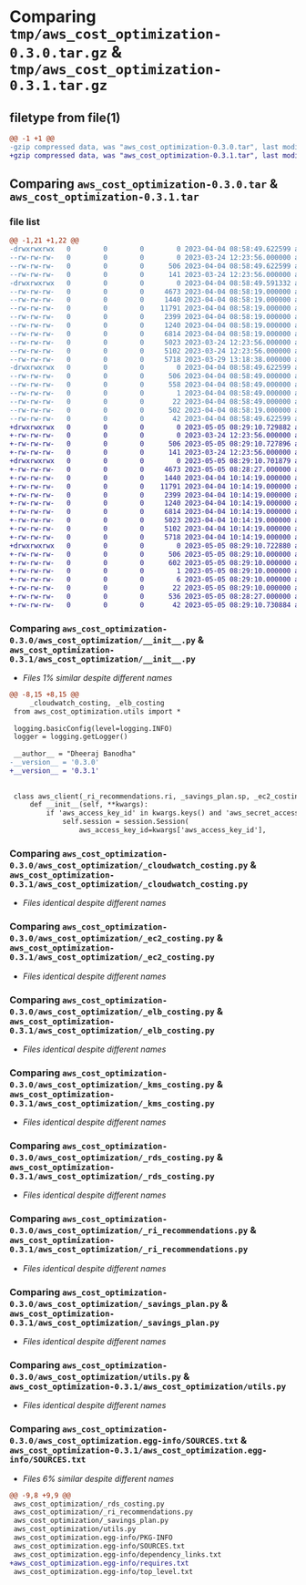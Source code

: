 # Comparing `tmp/aws_cost_optimization-0.3.0.tar.gz` & `tmp/aws_cost_optimization-0.3.1.tar.gz`

## filetype from file(1)

```diff
@@ -1 +1 @@
-gzip compressed data, was "aws_cost_optimization-0.3.0.tar", last modified: Tue Apr  4 08:58:49 2023, max compression
+gzip compressed data, was "aws_cost_optimization-0.3.1.tar", last modified: Fri May  5 08:29:10 2023, max compression
```

## Comparing `aws_cost_optimization-0.3.0.tar` & `aws_cost_optimization-0.3.1.tar`

### file list

```diff
@@ -1,21 +1,22 @@
-drwxrwxrwx   0        0        0        0 2023-04-04 08:58:49.622599 aws_cost_optimization-0.3.0/
--rw-rw-rw-   0        0        0        0 2023-03-24 12:23:56.000000 aws_cost_optimization-0.3.0/LICENCE
--rw-rw-rw-   0        0        0      506 2023-04-04 08:58:49.622599 aws_cost_optimization-0.3.0/PKG-INFO
--rw-rw-rw-   0        0        0      141 2023-03-24 12:23:56.000000 aws_cost_optimization-0.3.0/README.md
-drwxrwxrwx   0        0        0        0 2023-04-04 08:58:49.591332 aws_cost_optimization-0.3.0/aws_cost_optimization/
--rw-rw-rw-   0        0        0     4673 2023-04-04 08:58:19.000000 aws_cost_optimization-0.3.0/aws_cost_optimization/__init__.py
--rw-rw-rw-   0        0        0     1440 2023-04-04 08:58:19.000000 aws_cost_optimization-0.3.0/aws_cost_optimization/_cloudwatch_costing.py
--rw-rw-rw-   0        0        0    11791 2023-04-04 08:58:19.000000 aws_cost_optimization-0.3.0/aws_cost_optimization/_ec2_costing.py
--rw-rw-rw-   0        0        0     2399 2023-04-04 08:58:19.000000 aws_cost_optimization-0.3.0/aws_cost_optimization/_elb_costing.py
--rw-rw-rw-   0        0        0     1240 2023-04-04 08:58:19.000000 aws_cost_optimization-0.3.0/aws_cost_optimization/_kms_costing.py
--rw-rw-rw-   0        0        0     6814 2023-04-04 08:58:19.000000 aws_cost_optimization-0.3.0/aws_cost_optimization/_rds_costing.py
--rw-rw-rw-   0        0        0     5023 2023-03-24 12:23:56.000000 aws_cost_optimization-0.3.0/aws_cost_optimization/_ri_recommendations.py
--rw-rw-rw-   0        0        0     5102 2023-03-24 12:23:56.000000 aws_cost_optimization-0.3.0/aws_cost_optimization/_savings_plan.py
--rw-rw-rw-   0        0        0     5718 2023-03-29 13:18:38.000000 aws_cost_optimization-0.3.0/aws_cost_optimization/utils.py
-drwxrwxrwx   0        0        0        0 2023-04-04 08:58:49.622599 aws_cost_optimization-0.3.0/aws_cost_optimization.egg-info/
--rw-rw-rw-   0        0        0      506 2023-04-04 08:58:49.000000 aws_cost_optimization-0.3.0/aws_cost_optimization.egg-info/PKG-INFO
--rw-rw-rw-   0        0        0      558 2023-04-04 08:58:49.000000 aws_cost_optimization-0.3.0/aws_cost_optimization.egg-info/SOURCES.txt
--rw-rw-rw-   0        0        0        1 2023-04-04 08:58:49.000000 aws_cost_optimization-0.3.0/aws_cost_optimization.egg-info/dependency_links.txt
--rw-rw-rw-   0        0        0       22 2023-04-04 08:58:49.000000 aws_cost_optimization-0.3.0/aws_cost_optimization.egg-info/top_level.txt
--rw-rw-rw-   0        0        0      502 2023-04-04 08:58:19.000000 aws_cost_optimization-0.3.0/pyproject.toml
--rw-rw-rw-   0        0        0       42 2023-04-04 08:58:49.622599 aws_cost_optimization-0.3.0/setup.cfg
+drwxrwxrwx   0        0        0        0 2023-05-05 08:29:10.729882 aws_cost_optimization-0.3.1/
+-rw-rw-rw-   0        0        0        0 2023-03-24 12:23:56.000000 aws_cost_optimization-0.3.1/LICENCE
+-rw-rw-rw-   0        0        0      506 2023-05-05 08:29:10.727896 aws_cost_optimization-0.3.1/PKG-INFO
+-rw-rw-rw-   0        0        0      141 2023-03-24 12:23:56.000000 aws_cost_optimization-0.3.1/README.md
+drwxrwxrwx   0        0        0        0 2023-05-05 08:29:10.701879 aws_cost_optimization-0.3.1/aws_cost_optimization/
+-rw-rw-rw-   0        0        0     4673 2023-05-05 08:28:27.000000 aws_cost_optimization-0.3.1/aws_cost_optimization/__init__.py
+-rw-rw-rw-   0        0        0     1440 2023-04-04 10:14:19.000000 aws_cost_optimization-0.3.1/aws_cost_optimization/_cloudwatch_costing.py
+-rw-rw-rw-   0        0        0    11791 2023-04-04 10:14:19.000000 aws_cost_optimization-0.3.1/aws_cost_optimization/_ec2_costing.py
+-rw-rw-rw-   0        0        0     2399 2023-04-04 10:14:19.000000 aws_cost_optimization-0.3.1/aws_cost_optimization/_elb_costing.py
+-rw-rw-rw-   0        0        0     1240 2023-04-04 10:14:19.000000 aws_cost_optimization-0.3.1/aws_cost_optimization/_kms_costing.py
+-rw-rw-rw-   0        0        0     6814 2023-04-04 10:14:19.000000 aws_cost_optimization-0.3.1/aws_cost_optimization/_rds_costing.py
+-rw-rw-rw-   0        0        0     5023 2023-04-04 10:14:19.000000 aws_cost_optimization-0.3.1/aws_cost_optimization/_ri_recommendations.py
+-rw-rw-rw-   0        0        0     5102 2023-04-04 10:14:19.000000 aws_cost_optimization-0.3.1/aws_cost_optimization/_savings_plan.py
+-rw-rw-rw-   0        0        0     5718 2023-04-04 10:14:19.000000 aws_cost_optimization-0.3.1/aws_cost_optimization/utils.py
+drwxrwxrwx   0        0        0        0 2023-05-05 08:29:10.722880 aws_cost_optimization-0.3.1/aws_cost_optimization.egg-info/
+-rw-rw-rw-   0        0        0      506 2023-05-05 08:29:10.000000 aws_cost_optimization-0.3.1/aws_cost_optimization.egg-info/PKG-INFO
+-rw-rw-rw-   0        0        0      602 2023-05-05 08:29:10.000000 aws_cost_optimization-0.3.1/aws_cost_optimization.egg-info/SOURCES.txt
+-rw-rw-rw-   0        0        0        1 2023-05-05 08:29:10.000000 aws_cost_optimization-0.3.1/aws_cost_optimization.egg-info/dependency_links.txt
+-rw-rw-rw-   0        0        0        6 2023-05-05 08:29:10.000000 aws_cost_optimization-0.3.1/aws_cost_optimization.egg-info/requires.txt
+-rw-rw-rw-   0        0        0       22 2023-05-05 08:29:10.000000 aws_cost_optimization-0.3.1/aws_cost_optimization.egg-info/top_level.txt
+-rw-rw-rw-   0        0        0      536 2023-05-05 08:28:27.000000 aws_cost_optimization-0.3.1/pyproject.toml
+-rw-rw-rw-   0        0        0       42 2023-05-05 08:29:10.730884 aws_cost_optimization-0.3.1/setup.cfg
```

### Comparing `aws_cost_optimization-0.3.0/aws_cost_optimization/__init__.py` & `aws_cost_optimization-0.3.1/aws_cost_optimization/__init__.py`

 * *Files 1% similar despite different names*

```diff
@@ -8,15 +8,15 @@
     _cloudwatch_costing, _elb_costing
 from aws_cost_optimization.utils import *
 
 logging.basicConfig(level=logging.INFO)
 logger = logging.getLogger()
 
 __author__ = "Dheeraj Banodha"
-__version__ = '0.3.0'
+__version__ = '0.3.1'
 
 
 class aws_client(_ri_recommendations.ri, _savings_plan.sp, _ec2_costing.ec2, _rds_costing.rds, _kms_costing.kms, _cloudwatch_costing.cw, _elb_costing.elb):
     def __init__(self, **kwargs):
         if 'aws_access_key_id' in kwargs.keys() and 'aws_secret_access_key' in kwargs.keys():
             self.session = session.Session(
                 aws_access_key_id=kwargs['aws_access_key_id'],
```

### Comparing `aws_cost_optimization-0.3.0/aws_cost_optimization/_cloudwatch_costing.py` & `aws_cost_optimization-0.3.1/aws_cost_optimization/_cloudwatch_costing.py`

 * *Files identical despite different names*

### Comparing `aws_cost_optimization-0.3.0/aws_cost_optimization/_ec2_costing.py` & `aws_cost_optimization-0.3.1/aws_cost_optimization/_ec2_costing.py`

 * *Files identical despite different names*

### Comparing `aws_cost_optimization-0.3.0/aws_cost_optimization/_elb_costing.py` & `aws_cost_optimization-0.3.1/aws_cost_optimization/_elb_costing.py`

 * *Files identical despite different names*

### Comparing `aws_cost_optimization-0.3.0/aws_cost_optimization/_kms_costing.py` & `aws_cost_optimization-0.3.1/aws_cost_optimization/_kms_costing.py`

 * *Files identical despite different names*

### Comparing `aws_cost_optimization-0.3.0/aws_cost_optimization/_rds_costing.py` & `aws_cost_optimization-0.3.1/aws_cost_optimization/_rds_costing.py`

 * *Files identical despite different names*

### Comparing `aws_cost_optimization-0.3.0/aws_cost_optimization/_ri_recommendations.py` & `aws_cost_optimization-0.3.1/aws_cost_optimization/_ri_recommendations.py`

 * *Files identical despite different names*

### Comparing `aws_cost_optimization-0.3.0/aws_cost_optimization/_savings_plan.py` & `aws_cost_optimization-0.3.1/aws_cost_optimization/_savings_plan.py`

 * *Files identical despite different names*

### Comparing `aws_cost_optimization-0.3.0/aws_cost_optimization/utils.py` & `aws_cost_optimization-0.3.1/aws_cost_optimization/utils.py`

 * *Files identical despite different names*

### Comparing `aws_cost_optimization-0.3.0/aws_cost_optimization.egg-info/SOURCES.txt` & `aws_cost_optimization-0.3.1/aws_cost_optimization.egg-info/SOURCES.txt`

 * *Files 6% similar despite different names*

```diff
@@ -9,8 +9,9 @@
 aws_cost_optimization/_rds_costing.py
 aws_cost_optimization/_ri_recommendations.py
 aws_cost_optimization/_savings_plan.py
 aws_cost_optimization/utils.py
 aws_cost_optimization.egg-info/PKG-INFO
 aws_cost_optimization.egg-info/SOURCES.txt
 aws_cost_optimization.egg-info/dependency_links.txt
+aws_cost_optimization.egg-info/requires.txt
 aws_cost_optimization.egg-info/top_level.txt
```

